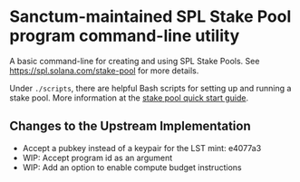# Sanctum-maintained SPL Stake Pool program command-line utility

A basic command-line for creating and using SPL Stake Pools.  See https://spl.solana.com/stake-pool for more details.

Under `./scripts`, there are helpful Bash scripts for setting up and running a
stake pool. More information at the
[stake pool quick start guide](https://spl.solana.com/stake-pool/quickstart).

## Changes to the Upstream Implementation

 - Accept a pubkey instead of a keypair for the LST mint: e4077a3
 - WIP: Accept program id as an argument
 - WIP: Add an option to enable compute budget instructions

